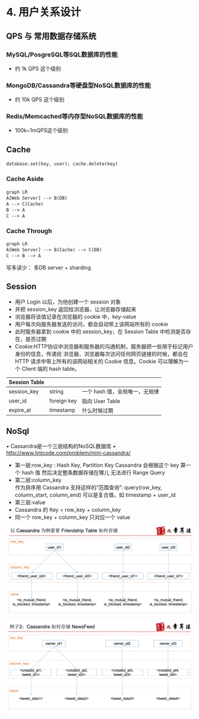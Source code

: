 # 4. 用户关系设计
##  QPS 与 常用数据存储系统

###  MySQL/PosgreSQL等SQL数据库的性能
- 约 1k QPS 这个级别

###  MongoDB/Cassandra等硬盘型NoSQL数据库的性能
- 约 10k QPS 这个级别

###  Redis/Memcached等内存型NoSQL数据库的性能
- 100k~1mQPS这个级别


##  Cache
```code
database.set(key, user); cache.delete(key)
```

### Cache Aside

```mermaid
graph LR
A[Web Server] --> B(DB)
A --> C(Cache)
B --> A
C --> A
```

### Cache Through
```mermaid
graph LR
A[Web Server] --> B(Cache) --> C(DB)
C --> B --> A
```
写多读少： 多DB server + sharding

## Session	
-   用户 Login 以后，为他创建一个 session 对象
-   并把 session_key 返回给浏览器，让浏览器存储起来
-   浏览器将该值记录在浏览器的 cookie 中，key-value
-   用户每次向服务器发送的访问，都会自动带上该网站所有的 cookie
-   此时服务器拿到 cookie 中的 session_key，在 Session Table 中检测是否存在，是否过期
-   Cookie:HTTP协议中浏览器和服务器的沟通机制，服务器把一些用于标记用户身份的信息，传递给 浏览器，浏览器每次访问任何网页链接的时候，都会在 HTTP 请求中带上所有的该网站相关的 Cookie 信息。Cookie 可以理解为一个 Client 端的 hash table。


|Session Table            |                          |                         |
|----------------|-------------------------------|-----------------------------|
|session_key	 |string     |一个 hash 值，全局唯一，无规律|
|user_id		 |foreign key|指向 User Table            |
|expire_at		 |timestamp	 |什么时候过期				|


## NoSql
• Cassandra是一个三层结构的NoSQL数据库
• http://www.lintcode.com/problem/mini-cassandra/ 
- 第一层:row_key : 
	Hash Key, Partition Key
	Cassandra 会根据这个 key 算一个 hash 值 然后决定整条数据存储在哪儿 
	无法进行 Range Query
- 第二层:column_key  
   作为排序用
   Cassandra 支持这样的“范围查询”: query(row_key, column_start, column_end) 
   可以是复合值，如   timestamp + user_id
- 第三层:value
- Cassandra 的 Key = row_key + column_key  
- 同一个 row_key + column_key 只对应一个 value


![](/assets/Cassandra_example1.png)


![](/assets/Cassandra_example2.png)
